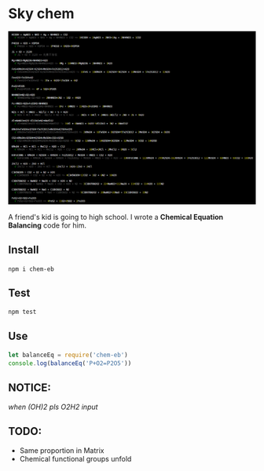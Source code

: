 # Sky chem

![chemLogo](https://github.com/kongnet/chem/raw/master/screenShot/chem_test.png)

A friend's kid is going to high school. I wrote a **Chemical Equation Balancing** code for him.

## Install

    npm i chem-eb

## Test

    npm test

## Use

```javascript
let balanceEq = require('chem-eb')
console.log(balanceEq('P+O2=P2O5'))
```

## NOTICE:

_when (OH)2 pls O2H2 input_

## TODO:

- Same proportion in Matrix
- Chemical functional groups unfold
